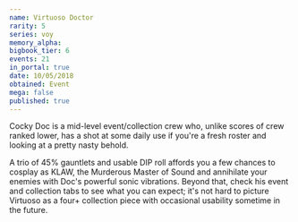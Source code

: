 ```yaml
---
name: Virtuoso Doctor
rarity: 5
series: voy
memory_alpha:
bigbook_tier: 6
events: 21
in_portal: true
date: 10/05/2018
obtained: Event
mega: false
published: true
---
```


Cocky Doc is a mid-level event/collection crew who, unlike scores of crew ranked lower, has a shot at some daily use if you're a fresh roster and looking at a pretty nasty behold.

A trio of 45% gauntlets and usable DIP roll affords you a few chances to cosplay as KLAW, the Murderous Master of Sound and annihilate your enemies with Doc's powerful sonic vibrations. Beyond that, check his event and collection tabs to see what you can expect; it's not hard to picture Virtuoso as a four+ collection piece with occasional usability sometime in the future.
